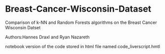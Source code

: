 # Breast-Cancer-Wisconsin-Dataset
Comparison of k-NN and Random Forests algorithms on the Breast Cancer Wisconsin Datset

Authors:Hannes Draxl and Ryan Nazareth

notebook version of the code stored in html file named code_liverscript.hmtl 
